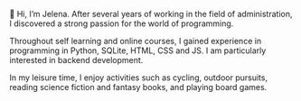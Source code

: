 👋 Hi, I’m Jelena. After several years of working in the field of administration, I discovered a strong passion for the world of programming.

Throughout self learning and online courses, I gained experience in programming in Python, SQLite, HTML, CSS and JS. I am 
particularly interested in backend development. 

In my leisure time, I enjoy activities such as cycling, outdoor pursuits, reading science fiction and fantasy books, and playing board games.

